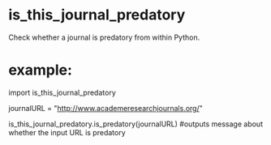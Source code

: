 # is_this_journal_predatory
Check whether a journal is predatory from within Python.


# example:
import is_this_journal_predatory 


journalURL = "http://www.academeresearchjournals.org/"

is_this_journal_predatory.is_predatory(journalURL)      #outputs message about whether the input URL is predatory
